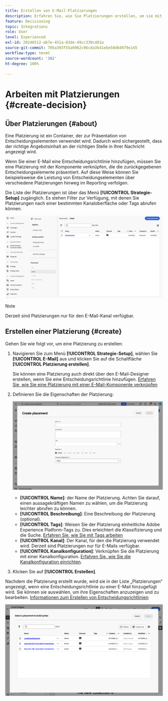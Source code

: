 ```yaml
---
title: Erstellen von E-Mail-Platzierungen
description: Erfahren Sie, wie Sie Platzierungen erstellen, um sie mit Entscheidungsrichtlinien in E-Mails zu verknüpfen.
feature: Decisioning
topic: Integrations
role: User
level: Experienced
exl-id: 20246512-ab7e-451a-83de-49cc339c481a
source-git-commit: 705a393f55a6962c96cda3b41ebe58d64979e145
workflow-type: tm+mt
source-wordcount: '302'
ht-degree: 100%

---
```


# Arbeiten mit Platzierungen {#create-decision}

## Über Platzierungen {#about}

Eine Platzierung ist ein Container, der zur Präsentation von Entscheidungselementen verwendet wird. Dadurch wird sichergestellt, dass der richtige Angebotsinhalt an der richtigen Stelle in Ihrer Nachricht angezeigt wird.

Wenn Sie einer E-Mail eine Entscheidungsrichtlinie hinzufügen, müssen Sie eine Platzierung mit der Komponente verknüpfen, die die zurückgegebenen Entscheidungselemente präsentiert. Auf diese Weise können Sie beispielsweise die Leistung von Entscheidungselementen über verschiedene Platzierungen hinweg im Reporting verfolgen.

Die Liste der Platzierungen ist über das Menü **[!UICONTROL Strategie-Setup]** zugänglich. Es stehen Filter zur Verfügung, mit denen Sie Platzierungen nach einer bestimmten Kanaloberfläche oder Tags abrufen können.

![](assets/placements-list.png)

>[!NOTE]
>
>Derzeit sind Platzierungen nur für den E-Mail-Kanal verfügbar.

## Erstellen einer Platzierung {#create}

Gehen Sie wie folgt vor, um eine Platzierung zu erstellen:

1. Navigieren Sie zum Menü **[!UICONTROL Strategie-Setup]**, wählen Sie **[!UICONTROL E-Mail]** aus und klicken Sie auf die Schaltfläche **[!UICONTROL Platzierung erstellen]**.

   Sie können eine Platzierung auch direkt über den E-Mail-Designer erstellen, wenn Sie eine Entscheidungsrichtlinie hinzufügen. [Erfahren Sie, wie Sie eine Platzierung mit einer E-Mail-Komponente verknüpfen](../experience-decisioning/create-decision.md#save)

1. Definieren Sie die Eigenschaften der Platzierung:

   ![](assets/placement-create.png)

   * **[!UICONTROL Name]**: der Name der Platzierung. Achten Sie darauf, einen aussagekräftigen Namen zu wählen, um die Platzierung leichter abrufen zu können.
   * **[!UICONTROL Beschreibung]**: Eine Beschreibung der Platzierung (optional).
   * **[!UICONTROL Tags]**: Weisen Sie der Platzierung einheitliche Adobe Experience Platform-Tags zu. Dies erleichtert die Klassifizierung und die Suche. [Erfahren Sie, wie Sie mit Tags arbeiten](../start/search-filter-categorize.md#tags)
   * **[!UICONTROL Kanal]**: Der Kanal, für den die Platzierung verwendet wird. Derzeit sind Platzierungen nur für E-Mails verfügbar.
   * **[!UICONTROL Kanalkonfiguration]**: Verknüpfen Sie die Platzierung mit einer Kanalkonfiguration. [Erfahren Sie, wie Sie die Kanalkonfiguration einrichten](../configuration/channel-surfaces.md).

1. Klicken Sie auf **[!UICONTROL Erstellen]**.

Nachdem die Platzierung erstellt wurde, wird sie in der Liste „Platzierungen“ angezeigt, wenn eine Entscheidungsrichtlinie zu einer E-Mail hinzugefügt wird. Sie können sie auswählen, um ihre Eigenschaften anzuzeigen und zu bearbeiten. [Informationen zum Erstellen von Entscheidungsrichtlinien](../experience-decisioning/create-decision.md)

![](assets/placement-list.png)
